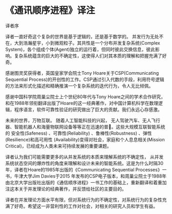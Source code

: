 # 《通讯顺序进程》译注
译者序 

译者一直好奇这个复杂的世界是基于逻辑的，还是基于数学的。 并发行为无处不在，大到浩瀚星宇，小到微观粒子。其共性是一个分布并发复杂系统(Complex System)，各个组成个体(Agent)独立的运行着，但同时彼此交换信息，彼此影响。复杂系统蕴含的巨大的不确定性，这使得人们对其本质的理解和把握充满了好奇。 

感谢图灵奖获得者，英国皇家学会院士Tony Hoare关于CSP(Communicating Sequential Process)的开创性的工作。CSP通过引入代数的手段，利用符号逻辑的方法来形式化描述和精确推演一个复杂系统的迭代行为，令人无比倾佩。 

感谢中国科学院周巢尘院士上个世纪80年代与Tony Hoare之间的学术合作研究， 和在1988年领衔翻译出版了Hoare的这一经典著作，对中国计算机科学在数理逻辑，程序语言，软件可靠性验证的研究做出了巨大的贡献。我们永远心存感激。 

未来的世界，万物互联。 随着人工智能科技的兴起， 无人驾驶汽车、无人飞行器、智能机器人和海量物联网设备等等正在迅速的普􏱀。这些大规模互联智能系统的 安全性(Safeness) 、可靠性(Reliability) 、鲁棒性(Robustness) 、弹性(Resilience)和高可用性 (Availability)变得对社会，家庭和个人息息相关(Mission Critical)，已经成为人类未来可持续发展的重要课题。 

译者认为我们可能需要更多的从并发系统的本质来理解系统的不确定性， 从并发系统状态空间的爆炸性的角度来理解和设计未来的智能系统。这是为什么时隔30年，译者在Hoare的1985年出版的《Communicating Sequential Processes》一书，牛津大学Jim Davies于2015 年发布的CSP电子版本，和周巢尘院士于1988年由北京大学出版社出版的《通信顺序进程》一书工作的基础上，重新翻译和着重加注这本关于并发理论的经典著作，并反馈给社区的主要目的。 

译者在并发理论方面水平有限，但对系统行为的不确定性，对系统行为的复杂性充满了好奇。希望这一非营利性的工作对社会，对相关的研究人员和学生有益。
